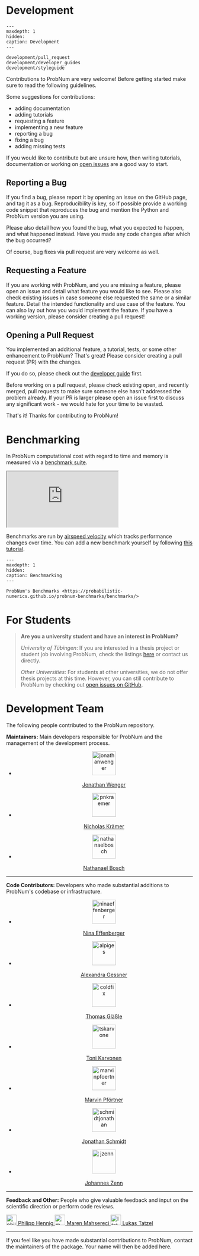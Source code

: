 # Development

```{toctree}
---
maxdepth: 1
hidden:
caption: Development
---

development/pull_request
development/developer_guides
development/styleguide
```

Contributions to ProbNum are very welcome! Before getting started make sure to read the following guidelines.

Some suggestions for contributions:

- adding documentation
- adding tutorials
- requesting a feature
- implementing a new feature
- reporting a bug
- fixing a bug
- adding missing tests

If you would like to contribute but are unsure how, then writing tutorials, documentation or working on
[open issues](https://github.com/probabilistic-numerics/probnum/issues) are a good way to start.


## Reporting a Bug
If you find a bug, please report it by opening an issue on the GitHub page, and tag it as a bug.
Reproducibility is key, so if possible provide a working code snippet that reproduces the bug and mention the
Python and ProbNum version you are using.

Please also detail how you found the bug, what you expected to happen, and what happened instead. Have you made any
code changes after which the bug occurred?

Of course, bug fixes via pull request are very welcome as well.

## Requesting a Feature
If you are working with ProbNum, and you are missing a feature, please open an issue and detail what feature you
would like to see. Please also check existing issues in case someone else requested the same or a similar feature.
Detail the intended functionality and use case of the feature.
You can also lay out how you would implement the feature.
If you have a working version, please consider creating a pull request!

## Opening a Pull Request

You implemented an additional feature, a tutorial, tests, or some other enhancement to ProbNum? That's great!
Please consider creating a pull request (PR) with the changes.

If you do so, please check out the
[developer guide](development/pull_request) first.

Before working on a pull request, please check existing open, and recently merged, pull requests to make sure
someone else hasn't addressed the problem already.
If your PR is larger please open an issue first to discuss any significant work - we would hate
for your time to be wasted.

That's it! Thanks for contributing to ProbNum!


# Benchmarking

In ProbNum computational cost with regard to time and memory is measured via a [benchmark suite](https://probabilistic-numerics.github.io/probnum-benchmarks/benchmarks/).

<div>
	<iframe class="benchmark-preview" src="https://probabilistic-numerics.github.io/probnum-benchmarks/benchmarks/" allowfullscreen>
		<a href="https://probabilistic-numerics.github.io/probnum-benchmarks/benchmarks/">ProbNum's Benchmarks</a>
	</iframe>
</div>

Benchmarks are run by [airspeed velocity](https://asv.readthedocs.io/en/stable/) which tracks performance changes over time. You can add a new benchmark yourself by following [this tutorial](https://asv.readthedocs.io/en/stable/writing_benchmarks.html).


```{toctree}
---
maxdepth: 1
hidden:
caption: Benchmarking
---

ProbNum's Benchmarks <https://probabilistic-numerics.github.io/probnum-benchmarks/benchmarks/>
```

# For Students

> **Are you a university student and have an interest in ProbNum?**
>
> _University of Tübingen_: If you are interested in a thesis project or student job involving ProbNum, check the listings [here](https://uni-tuebingen.de/fakultaeten/mathematisch-naturwissenschaftliche-fakultaet/fachbereiche/informatik/lehrstuehle/methoden-des-maschinellen-lernens/stellen/bachelor-master-available-thesis-topics/) or contact us directly.
>
> _Other Universities_: For students at other universities, we do not offer thesis projects at this time. However, you can still contribute to ProbNum by checking out [open issues on GitHub](https://github.com/probabilistic-numerics/probnum/issues?q=is%3Aopen+is%3Aissue).


# Development Team

The following people contributed to the ProbNum repository.

**Maintainers:** Main developers responsible for ProbNum and the management of the development process.

<div class="authorlist">
	<center>
		<ul>
			<li>
				<a href="https://github.com/jonathanwenger">
					<img class="avatar" alt="jonathanwenger" src="https://github.com/jonathanwenger.png?v=3&s=96" width="64" height="64" />
					<p>Jonathan Wenger</p>
				</a>
			</li>
			<li>
				<a href="https://github.com/pnkraemer">
					<img class="avatar" alt="pnkraemer" src="https://github.com/pnkraemer.png?v=3&s=96" width="64" height="64" />
					<p>Nicholas Krämer</p>
				</a>
			</li>
			<li>
				<a href="https://github.com/nathanaelbosch">
					<img class="avatar" alt="nathanaelbosch" src="https://github.com/nathanaelbosch.png?v=3&s=96" width="64" height="64" />
					<p>Nathanael Bosch</p>
				</a>
			</li>
		</ul>
	</center>
</div>
<div style="clear: both"></div>

---

**Code Contributors:** Developers who made substantial additions to ProbNum's codebase or infrastructure.


<div class="authorlist">
	<center>
		<ul>
			<li>
				<a href="https://github.com/ninaeffenberger">
					<img class="avatar" alt="ninaeffenberger" src="https://github.com/ninaeffenberger.png?v=3&s=96" width="64" height="64" />
					<p>Nina Effenberger</p>
				</a>
			</li>
			<li>
				<a href="https://github.com/alpiges">
					<img class="avatar" alt="alpiges" src="https://github.com/alpiges.png?v=3&s=96" width="64" height="64" />
					<p>Alexandra Gessner</p>
				</a>
			</li>
			<li>
				<a href="https://github.com/coldfix">
					<img class="avatar" alt="coldfix" src="https://github.com/coldfix.png?v=3&s=96" width="64" height="64" />
					<p>Thomas Gläßle</p>
				</a>
			</li>
			<li>
				<a href="https://github.com/tskarvone">
					<img class="avatar" alt="tskarvone" src="https://github.com/tskarvone.png?v=3&s=96" width="64" height="64" />
					<p>Toni Karvonen</p>
				</a>
			</li>
			<li>
				<a href="https://github.com/marvinpfoertner">
					<img class="avatar" alt="marvinpfoertner" src="https://github.com/marvinpfoertner.png?v=3&s=96" width="64" height="64" />
					<p>Marvin Pförtner</p>
				</a>
			</li>
			<li>
				<a href="https://github.com/schmidtjonathan">
					<img class="avatar" alt="schmidtjonathan" src="https://github.com/schmidtjonathan.png?v=3&s=96" width="64" height="64" />
					<p>Jonathan Schmidt</p>
				</a>
			</li>
			<li>
				<a href="https://github.com/jzenn">
					<img class="avatar" alt="jzenn" src="https://github.com/jzenn.png?v=3&s=96" width="64" height="64" />
					<p>Johannes Zenn</p>
				</a>
			</li>
		</ul>
	</center>
</div>
<div style="clear: both"></div>

---

**Feedback and Other:** People who give valuable feedback and input on the scientific direction or perform code reviews.

<div>
	<a href="https://github.com/philipphennig">
		<img class="avatar" alt="philipphennig" src="https://github.com/philipphennig.png?v=3&s=96" width="28" height="28" />
		Philipp Hennig
	</a>
	<a href="https://github.com/mmahsereci">
		<img class="avatar" alt="mmahsereci" src="https://github.com/mmahsereci.png?v=3&s=96" width="28" height="28" />
		Maren Mahsereci
	</a>
	<a href="https://github.com/ltatzel">
		<img class="avatar" alt="ltatzel" src="https://github.com/ltatzel.png?v=3&s=96" width="28" height="28" />
		Lukas Tatzel
	</a>
</div>

---

If you feel like you have made substantial contributions to ProbNum, contact the maintainers of the package. Your name
will then be added here.
